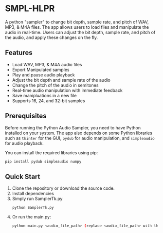 # SMPL-HLPR
A python "sampler" to change bit depth, sample rate, and pitch of WAV, MP3, & M4A files. 
The app allows users to load files and manipulate the audio in real-time. Users can adjust the bit depth, sample rate, and pitch of the audio, and apply these changes on the fly.

## Features

- Load WAV, MP3, & M4A audio files
- Export Manipulated samples
- Play and pause audio playback
- Adjust the bit depth and sample rate of the audio
- Change the pitch of the audio in semitones
- Real-time audio manipulation with immediate feedback
- Save manipluations in a new file
- Supports 16, 24, and 32-bit samples

## Prerequisites

Before running the Python Audio Sampler, you need to have Python installed on your system. The app also depends on some Python libraries such as `tkinter` for the GUI, `pydub` for audio manipulation, and `simpleaudio` for audio playback.

You can install the required libraries using pip:

```bash
pip install pydub simpleaudio numpy
```

## Quick Start

1. Clone the repository or download the source code.
2. Install dependencies
3. Simply run SamplerTk.py
   ```bash
   python SamplerTk.py
5. Or run the main.py:
   ```bash
   python main.py <audio_file_path> (replace <audio_file_path> with the path to your audio file).
